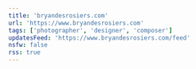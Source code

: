 ```yaml
---
title: 'bryandesrosiers.com'
url: 'https://www.bryandesrosiers.com'
tags: ['photographer', 'designer', 'composer']
updatesFeed: 'https://www.bryandesrosiers.com/feed'
nsfw: false
rss: true
---
```

